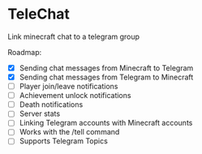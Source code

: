 # TeleChat
Link minecraft chat to a telegram group

Roadmap:
-[X] Sending chat messages from Minecraft to Telegram
-[X] Sending chat messages from Telegram to Minecraft
-[ ] Player join/leave notifications
-[ ] Achievement unlock notifications
-[ ] Death notifications
-[ ] Server stats
-[ ] Linking Telegram accounts with Minecraft accounts
-[ ] Works with the /tell command
-[ ] Supports Telegram Topics